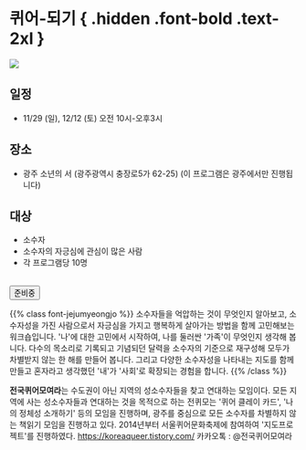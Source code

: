 # 퀴어-되기 { .hidden .font-bold .text-2xl }

<div class="lg:flex">
<div class="lg:flex-1 lg:py-8">
<img class="lg:w-5/6 m-auto" src="/images/program_be_queer.jpg">
<br/>
</div>

<div class="lg:flex-1 lg:px-8 lg:py-10">

## **일정**
 - 11/29 (일), 12/12 (토) 오전 10시-오후3시

## **장소**
 - 광주 소년의 서 (광주광역시 충장로5가 62-25) (이 프로그램은 광주에서만 진행됩니다)

## **대상**
 - 소수자
 - 소수자의 자긍심에 관심이 많은 사람
 - 각 프로그램당 10명


<br/>
<a href="" target="_blank">
<button class="bg-black text-white border border-black rounded p-1 over:bg-gray-10 over:text-black">준비중</button> 
</a>

<!-- <button class="bg-black text-white border border-black rounded p-1 over:bg-gray-10 over:text-black">모집완료</button> -->

</div>
</div>



{{% class font-jejumyeongjo %}}
소수자들을 억압하는 것이 무엇인지 알아보고, 소수자성을 가진 사람으로서 자긍심을 가지고 행복하게 살아가는 방법을 함께 고민해보는 워크숍입니다. '나'에 대한 고민에서 시작하여, 나를 둘러싼 '가족'이 무엇인지 생각해 봅니다. 다수의 목소리로 기록되고 기념되던 달력을 소수자의 기준으로 재구성해 모두가 차별받지 않는 한 해를 만들어 봅니다. 그리고 다양한 소수자성을 나타내는 지도를 함께 만들고 혼자라고 생각했던 '내'가 '사회'로 확장되는 경험을 합니다.
{{% /class %}}


**전국퀴어모여라**는 수도권이 아닌 지역의 성소수자들을 찾고 연대하는 모임이다. 모든 지역에 사는 성소수자들과 연대하는 것을 목적으로 하는 전퀴모는 '퀴어 클레이 카드', '나의 정체성 소개하기' 등의 모임을 진행하며, 광주를 중심으로 모든 소수자를 차별하지 않는 책읽기 모임을 진행하고 있다. 2014년부터 서울퀴어문화축제에 참여하여 '지도프로젝트'를 진행하였다. https://koreaqueer.tistory.com/   카카오톡 : @전국퀴어모여라
